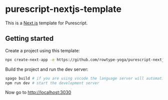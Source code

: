 # purescript-nextjs-template

This is a [Next.js](https://nextjs.org/) template for Purescript.

## Getting started

Create a project using this template:
```bash
npx create-next-app -e https://github.com/rowtype-yoga/purescript-nextjs-template
```

Build the project and run the dev server:
```bash
spago build # if you are using vscode the language server will automatically build everytime you change a file
npm run dev # start the development server
```

Now go to [http://localhost:3030](http://localhost:3030)

